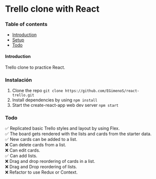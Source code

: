 # Trello clone with React

### Table of contents

- [Introduction](#Introduction)
- [Setup](#Instalación)
- [Todo](#Todo)

#### Introduction

Trello clone to practice React.

### Instalación

1. Clone the repo `git clone https://github.com/EGimenoS/react-trello.git`
2. Install dependencies by using `npm install`
3. Start the create-react-app web dev server `npm start`

### Todo

✅ Replicated basic Trello styles and layout by using Flex.  
✅ The board gets rendered with the lists and cards from the starter data.  
✅ New cards can be added to a list.  
❌ Can delete cards from a list.  
❌ Can edit cards.  
✅ Can add lists.  
❌ Drag and drop reordering of cards in a list.  
❌ Drag and Drop reordering of lists.  
❌ Refactor to use Redux or Context.
